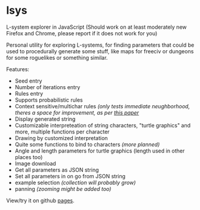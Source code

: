 lsys
====

L-system explorer in JavaScript (Should work on at least moderately new Firefox and Chrome, please report if it does not work for you)

Personal utility for exploring L-systems, for finding parameters that could be
used to procedurally generate some stuff, like maps for freeciv or dungeons for
some roguelikes or something similar.

Features:
  * Seed entry
  * Number of iterations entry
  * Rules entry
  * Supports probabilistic rules
  * Context sensitive/multichar rules *(only tests immediate neughborhood, theres a space for improvement, as per [this paper](http://algorithmicbotany.org/papers/abop/abop-ch1.pdf)*
  * Display generated string
  * Customizable interpreteation of string characters, "turtle graphics" and more, multiple functions per character
  * Drawing by customized interpretation
  * Quite some functions to bind to characters *(more planned)*
  * Angle and length parameters for turtle graphics (length used in other places too)
  * Image download
  * Get all parameters as JSON string
  * Set all parameters in on go from JSON string
  * example selection *(collection will probably grow)*
  * panning *(zooming might be added too)*

View/try it on github [pages](https://morphles.github.io/lsys/index.html).
